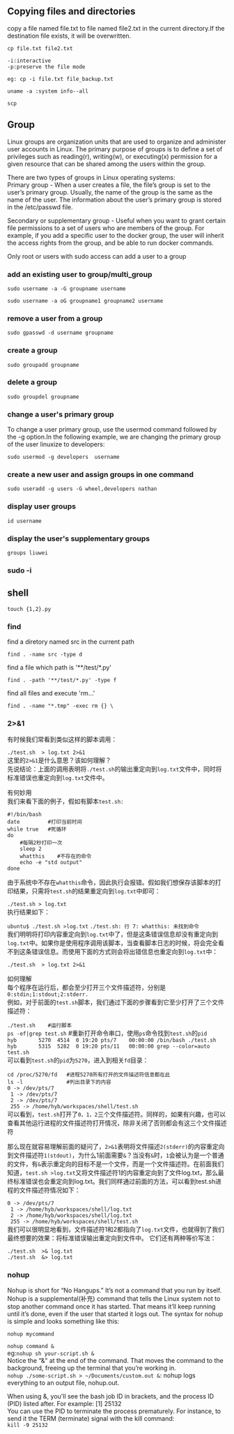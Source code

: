 ## Copying files and directories

copy a file named file.txt to file named file2.txt in the current directory.If the destination file exists, it will be overwritten.   

`cp file.txt file2.txt`   

`-i:interactive`  
`-p:preserve the file mode`  

`eg: cp -i file.txt file_backup.txt`  

`uname -a :system info--all`  

`scp`  

## Group

Linux groups are organization units that are used to organize and administer user accounts in Linux. The primary purpose of groups is to define a set of privileges such as reading(r), writing(w), or executing(x) permission for a given resource that can be shared among the users within the group.  

There are two types of groups in Linux operating systems:  
Primary group - When a user creates a file, the file’s group is set to the user’s primary group. Usually, the name of the group is the same as the name of the user. The information about the user’s primary group is stored in the /etc/passwd file.  

Secondary or supplementary group - Useful when you want to grant certain file permissions to a set of users who are members of the group. For example, if you add a specific user to the docker group, the user will inherit the access rights from the group, and be able to run docker commands.  

Only root or users with sudo access can add a user to a group  

### add an existing user to group/multi_group  

`sudo username -a -G groupname username`  

`sudo username -a oG groupname1 groupname2 username`  

### remove a user from a group  

`sudo gpasswd -d username groupname`  

### create a group  

`sudo groupadd groupname`  

### delete a group  

`sudo groupdel groupname`  

### change a user's primary group  

To change a user primary group, use the usermod command followed by the -g option.In the following example, we are changing the primary group of the user linuxize to developers:  

`sudo usermod -g developers  username`  

### create a new user and assign groups in one command  

`sudo useradd -g users -G wheel,developers nathan`  

### display user groups  

`id username`  

### display the user's supplementary groups  

`groups liuwei`  

### sudo -i  

## shell

`touch {1,2}.py`  

### find 
find a diretory named src in the current path  

`find . -name src -type d`  

find a file which path is '\*\*/test/\*.py'  

`find . -path '**/test/*.py' -type f`  

find all files and execute 'rm...'  

`find . -name "*.tmp" -exec rm {} \`  

### 2>&1
有时候我们常看到类似这样的脚本调用：  

`./test.sh  > log.txt 2>&1`  
这里的`2>&1`是什么意思？该如何理解？  
先说结论：上面的调用表明将`./test.sh`的输出重定向到`log.txt`文件中，同时将标准错误也重定向到`log.txt`文件中。  

有何妙用  
我们来看下面的例子，假如有脚本`test.sh:`  

`#!/bin/bash`  
`date         #打印当前时间`  
`while true   #死循环`  
`do`  
`    #每隔2秒打印一次`  
`    sleep 2`  
`    whatthis    #不存在的命令`  
`    echo -e "std output"`  
`done`  

由于系统中不存在`whatthis`命令，因此执行会报错。假如我们想保存该脚本的打印结果，只需将`test.sh`的结果重定向到`log.txt`中即可：  

`./test.sh > log.txt`  
执行结果如下：  

`ubuntu$ ./test.sh >log.txt`
`./test.sh: 行 7: whatthis: 未找到命令`  
我们明明将打印内容重定向到`log.txt`中了，但是这条错误信息却没有重定向到`log.txt`中。如果你是使用程序调用该脚本，当查看脚本日志的时候，将会完全看不到这条错误信息。而使用下面的方式则会将出错信息也重定向到`log.txt`中：  

`./test.sh  > log.txt 2>&1`  

如何理解  
每个程序在运行后，都会至少打开三个文件描述符，分别是`0:stdin;1:stdout;2:stderr.`  
例如，对于前面的`test.sh`脚本，我们通过下面的步骤看到它至少打开了三个文件描述符：  

`./test.sh    #运行脚本`  
`ps -ef|grep test.sh`  #重新打开命令串口，使用`ps`命令找到`test.sh`的`pid`  
`hyb       5270  4514  0 19:20 pts/7    00:00:00 /bin/bash ./test.sh`  
`hyb       5315  5282  0 19:20 pts/11   00:00:00 grep --color=auto test.sh`  
可以看到`test.sh`的`pid`为`5270`，进入到相关`fd`目录：  

`cd /proc/5270/fd   #进程5270所有打开的文件描述符信息都在此`  
`ls -l              #列出目录下的内容`  
`0 -> /dev/pts/7`  
` 1 -> /dev/pts/7`  
` 2 -> /dev/pts/7`  
` 255 -> /home/hyb/workspaces/shell/test.sh`  
可以看到，`test.sh`打开了`0，1，2`三个文件描述符。同样的，如果有兴趣，也可以查看其他运行进程的文件描述符打开情况，除非关闭了否则都会有这三个文件描述符

那么现在就容易理解前面的疑问了，`2>&1`表明将文件描述`2(stderr)`的内容重定向到文件描述符`1(stdout)`，为什么1前面需要`&`？当没有`&`时，`1`会被认为是一个普通的文件，有`&`表示重定向的目标不是一个文件，而是一个文件描述符。在前面我们知道，`test.sh >log.txt`又将文件描述符1的内容重定向到了文件log.txt，那么最终标准错误也会重定向到log.txt。我们同样通过前面的方法，可以看到test.sh进程的文件描述符情况如下：

 `0 -> /dev/pts/7`  
` 1 -> /home/hyb/workspaces/shell/log.txt`  
` 2 -> /home/hyb/workspaces/shell/log.txt`  
` 255 -> /home/hyb/workspaces/shell/test.sh`  
我们可以很明显地看到，文件描述符1和2都指向了`log.txt`文件，也就得到了我们最终想要的效果：将标准错误输出重定向到文件中。
它们还有两种等价写法：

`./test.sh  >& log.txt`  
`./test.sh  &> log.txt`  

### nohup
Nohup is short for “No Hangups.” It’s not a command that you run by itself. Nohup is a supplemental(补充) command that tells the Linux system not to stop another command once it has started. That means it’ll keep running until it’s done, even if the user that started it logs out. The syntax for nohup is simple and looks something like this:

`nohup mycommand`   

`nohup command &`  
eg:`nohup sh your-script.sh &`  
Notice the “&” at the end of the command. That moves the command to the background, freeing up the terminal that you’re working in.  
`nohup ./some-script.sh > ~/Documents/custom.out &`: nohup logs everything to an output file, nohup.out.  

When using &, you'll see the bash job ID in brackets, and the process ID (PID) listed after. For example:
[1] 25132  
You can use the PID to terminate the process prematurely. For instance, to send it the TERM (terminate) signal with the kill command:  
`kill -9 25132`  




